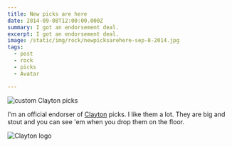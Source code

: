 ```yaml
---
title: New picks are here
date: 2014-09-08T12:00:00.000Z
summary: I got an endorsement deal.
excerpt: I got an endorsement deal.
image: /static/img/rock/newpicksarehere-sep-8-2014.jpg
tags:
  - post 
  - rock
  - picks
  - Avatar

---
```


![custom Clayton picks](/static/img/rock/newpicksarehere-sep-8-2014.jpg "custom Clayton picks")

I'm an official endorser of [Clayton](https://claytonusa.com) picks. I like them a lot. They are big and stout and you can see 'em when you drop them on the floor.

![Clayton logo](/static/img/rock/clayton_logo1.png "Clayton logo")